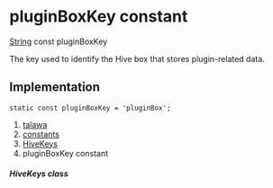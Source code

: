 
<div>

# pluginBoxKey constant

</div>


[String](https://api.flutter.dev/flutter/dart-core/String-class.html)
const pluginBoxKey



The key used to identify the Hive box that stores plugin-related data.



## Implementation

``` language-dart
static const pluginBoxKey = 'pluginBox';
```







1.  [talawa](../../index.html)
2.  [constants](../../constants_constants/)
3.  [HiveKeys](../../constants_constants/HiveKeys-class.html)
4.  pluginBoxKey constant

##### HiveKeys class







